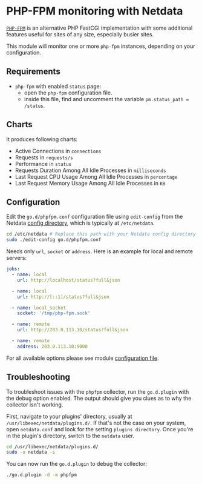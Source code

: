 <!--
title: "PHP-FPM monitoring with Netdata"
description: "Monitor the health and performance of PHP-FPM instances with zero configuration, per-second metric granularity, and interactive visualizations."
custom_edit_url: https://github.com/netdata/go.d.plugin/edit/master/modules/phpfpm/README.md
sidebar_label: "PHP-FPM"
-->

# PHP-FPM monitoring with Netdata

[`PHP-FPM`](https://php-fpm.org/) is an alternative PHP FastCGI implementation with some additional features useful for
sites of any size, especially busier sites.

This module will monitor one or more `php-fpm` instances, depending on your configuration.

## Requirements

- `php-fpm` with enabled `status` page:
    - open the `php-fpm` configuration file.
    - inside this file, find and uncomment the variable `pm.status_path = /status`.

## Charts

It produces following charts:

- Active Connections in `connections`
- Requests in `requests/s`
- Performance in `status`
- Requests Duration Among All Idle Processes in `milliseconds`
- Last Request CPU Usage Among All Idle Processes in `percentage`
- Last Request Memory Usage Among All Idle Processes in `KB`

## Configuration

Edit the `go.d/phpfpm.conf` configuration file using `edit-config` from the
Netdata [config directory](https://learn.netdata.cloud/docs/configure/nodes), which is typically at `/etc/netdata`.

```bash
cd /etc/netdata # Replace this path with your Netdata config directory
sudo ./edit-config go.d/phpfpm.conf
```

Needs only `url`, `socket` or `address`. Here is an example for local and remote servers:

```yaml
jobs:
  - name: local
    url: http://localhost/status?full&json

  - name: local
    url: http://[::1]/status?full&json

  - name: local_socket
    socket: '/tmp/php-fpm.sock'

  - name: remote
    url: http://203.0.113.10/status?full&json

  - name: remote
    address: 203.0.113.10:9000
```

For all available options please see
module [configuration file](https://github.com/netdata/go.d.plugin/blob/master/config/go.d/phpfpm.conf).

## Troubleshooting

To troubleshoot issues with the `phpfpm` collector, run the `go.d.plugin` with the debug option enabled. The output
should give you clues as to why the collector isn't working.

First, navigate to your plugins' directory, usually at `/usr/libexec/netdata/plugins.d/`. If that's not the case on your
system, open `netdata.conf` and look for the setting `plugins directory`. Once you're in the plugin's directory, switch
to the `netdata` user.

```bash
cd /usr/libexec/netdata/plugins.d/
sudo -u netdata -s
```

You can now run the `go.d.plugin` to debug the collector:

```bash
./go.d.plugin -d -m phpfpm
```
